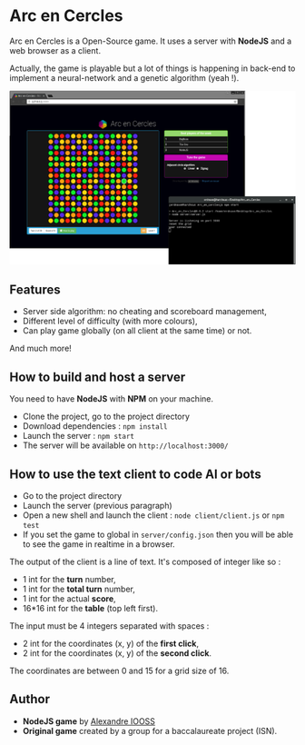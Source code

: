 # Arc en Cercles

Arc en Cercles is a Open-Source game. It uses a server with **NodeJS** and a web browser as a client.

Actually, the game is playable but a lot of things is happening in back-end to implement a neural-network and a genetic algorithm (yeah !).

![alt tag](https://raw.githubusercontent.com/erdnaxe/Arc_en_Cercles/master/docs/demo.png)

## Features

* Server side algorithm: no cheating and scoreboard management,
* Different level of difficulty (with more colours),
* Can play game globally (on all client at the same time) or not.

And much more!

## How to build and host a server

You need to have **NodeJS** with **NPM** on your machine.

* Clone the project, go to the project directory
* Download dependencies : `npm install`
* Launch the server : `npm start`
* The server will be available on `http://localhost:3000/`

## How to use the text client to code AI or bots

* Go to the project directory
* Launch the server (previous paragraph)
* Open a new shell and launch the client : `node client/client.js` or `npm test`
* If you set the game to global in `server/config.json` then you will be able to see the game in realtime in a browser.

The output of the client is a line of text. It's composed of integer like so :
* 1 int for the **turn** number,
* 1 int for the **total turn** number,
* 1 int for the actual **score**,
* 16*16 int for the **table** (top left first).

The input must be 4 integers separated with spaces :
* 2 int for the coordinates (x, y) of the **first click**,
* 2 int for the coordinates (x, y) of the **second click**.

The coordinates are between 0 and 15 for a grid size of 16.

## Author

* **NodeJS game** by [Alexandre IOOSS](https://github.com/erdnaxe)
* **Original game** created by a group for a baccalaureate project (ISN).

